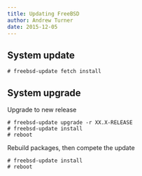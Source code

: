 ```yaml
---
title: Updating FreeBSD
author: Andrew Turner
date: 2015-12-05
---
```



## System update

    # freebsd-update fetch install 

## System upgrade

Upgrade to new release

    # freebsd-update upgrade -r XX.X-RELEASE
    # freebsd-update install
    # reboot

Rebuild packages, then compete the update

    # freebsd-update install
    # reboot
